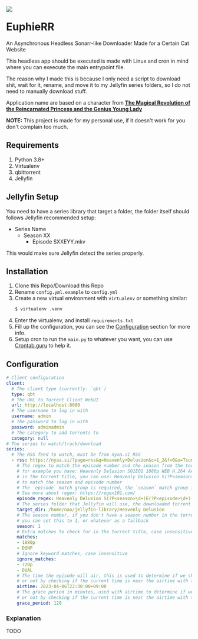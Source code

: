 <img align="left" src="https://em-content.zobj.net/thumbs/120/google/350/rainbow_1f308.png" />
<h1>EuphieRR</h1>
<p>An Asynchronous Headless Sonarr-like Downloader Made for a Certain Cat Website</p>

This headless app should be executed is made with Linux and cron in mind where you can exeecute the main entrypoint file.

The reason why I made this is because I only need a script to download shit, wait for it, rename, and move it to my Jellyfin series folders, so I do not need to manually download stuff.

Application name are based on a character from **[The Magical Revolution of the Reincarnated Princess and the Genius Young Lady][Anilist]**

**NOTE:** This project is made for my personal use, if it doesn't work for you don't complain too much.

## Requirements
1. Python 3.8+
2. Virtualenv
3. qbittorrent
4. Jellyfin

## Jellyfin Setup
You need to have a series library that target a folder, the folder itself should follows Jellyfin recommended setup:
- Series Name
  - Season XX
    - Episode SXXEYY.mkv

This would make sure Jellyfin detect the series properly.

## Installation
1. Clone this Repo/Download this Repo
2. Rename `config.yml.example` to `config.yml`
3. Create a new virtual environment with `virtualenv` or something similar:
   ```bash
   $ virtualenv .venv
   ```
4. Enter the virtualenv, and install `requirements.txt`
4. Fill up the configuration, you can see the [Configuration](#configuration) section for more info.
5. Setup cron to run the `main.py` to whatever you want, you can use [Crontab.guru][Crontab] to help it.

## Configuration

```yaml
# Client configuration
client:
  # The client type (currently: `qbt`)
  type: qbt
  # The URL to Torrent Client WebUI
  url: http://localhost:8080
  # The username to log in with
  username: admin
  # The password to log in with
  password: adminadmin
  # The category to add torrents to
  category: null
# The series to watch/track/download
series:
  # The RSS feed to watch, must be from nyaa.si RSS
  - rss: https://nyaa.si/?page=rss&q=Heavenly+Delusion&c=1_2&f=0&u=Tsundere-Raws
    # The regex to match the episode number and the season from the torrent title
    # for example you have: Heavenly Delusion S01E01 1080p WEB H.264 AAC -Tsundere-Raws (DSNP) (Tengoku Daimakyou / MultiSubs)
    # in the torrent title, you can use: Heavenly Delusion S(?P<season>\d+)E(?P<episode>\d+)
    # to match the season and episode number
    # The `episode` match group is required, the `season` match group is optional
    # See more about regex: https://regex101.com/
    episode_regex: Heavenly Delusion S(?P<season>\d+)E(?P<episode>\d+)
    # The series folder that Jellyfin will use, the downloaded torrent will be moved to this folder
    target_dir: /home/nao/jellyfin-library/Heavenly Delusion
    # The season number, if you don't have a season number in the torrent title
    # you can set this to 1, or whatever as a fallback
    season: 1
    # Extra matches to check for in the torrent title, case insensitive
    matches:
    - 1080p
    - DSNP
    # Ignore keyword matches, case insensitive
    ignore_matches:
    - 720p
    - DUAL
    # The time the episode will air, this is used to determine if we should download the episode
    # or not by checking if the current time is near the airtime with the provided grace period
    airtime: 2023-04-06T22:30:00+09:00
    # The grace period in minutes, used with airtime to determine if we should download the episode
    # or not by checking if the current time is near the airtime with the provided grace period.
    grace_period: 120
```

### Explanation

TODO

[Anilist]: https://anilist.co/anime/153629/
[Crontab]: https://crontab.guru/